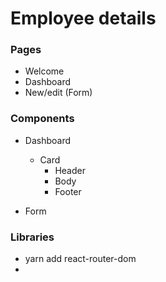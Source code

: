 # Employee details

### Pages

- Welcome
- Dashboard
- New/edit (Form)

### Components

- Dashboard
    - Card
        - Header
        - Body
        - Footer

- Form

### Libraries

- yarn add react-router-dom
-

